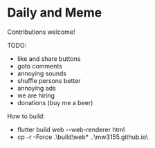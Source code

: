 # Daily and Meme

Contributions welcome!

TODO:

* like and share buttons
* goto comments
* annoying sounds
* shuffle persons better
* annoying ads
* we are hiring
* donations (buy me a beer)


How to build:
* flutter build web --web-renderer html
* cp -r -Force .\build\web\* ..\mw3155.github.io\